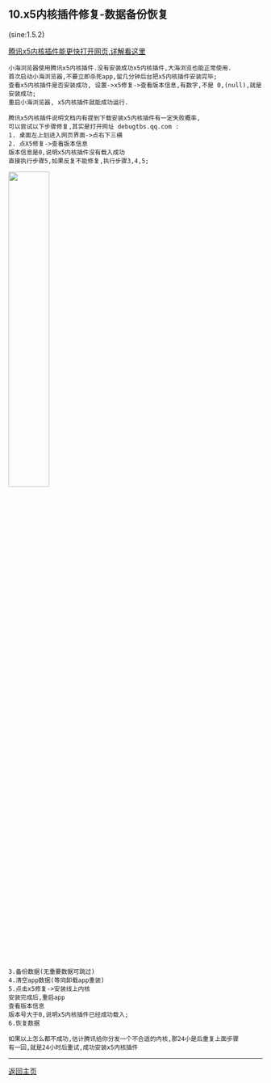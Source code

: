 

## 10.x5内核插件修复-数据备份恢复

(sine:1.5.2)

[腾讯x5内核插件能更快打开网页,详解看这里](https://x5.tencent.com/docs/index.html)

    小海浏览器使用腾讯x5内核插件.没有安装成功x5内核插件,大海浏览也能正常使用.
    首次启动小海浏览器,不要立即杀死app,留几分钟后台把x5内核插件安装完毕;
    查看x5内核插件是否安装成功, 设置->x5修复->查看版本信息,有数字,不是 0,(null),就是安装成功;
    重启小海浏览器, x5内核插件就能成功运行.
    
    腾讯x5内核插件说明文档内有提到下载安装x5内核插件有一定失败概率,
    可以尝试以下步骤修复,其实是打开网址 debugtbs.qq.com :
    1. 桌面左上划进入网页界面->点右下三横
    2. 点X5修复->查看版本信息
    版本信息是0,说明x5内核插件没有载入成功
    直接执行步骤5,如果反复不能修复,执行步骤3,4,5;

<div align="left"><img src="http://cdn.dahai123.top/dhb/pic/10_7t.png" width="40%"></div>

    3.备份数据(无重要数据可跳过)
    4.清空app数据(等同卸载app重装)
    5.点击x5修复->安装线上内核
    安装完成后,重启app
    查看版本信息
    版本号大于0,说明x5内核插件已经成功载入;
    6.恢复数据
    
    如果以上怎么都不成功,估计腾讯给你分发一个不合适的内核,那24小是后重复上面步骤
    有一回,就是24小时后重试,成功安装x5内核插件

****
[返回主页](https://gitee.com/boomer001/dahai-browser#%E5%A4%A7%E6%B5%B7%E6%B5%8F%E8%A7%88%E5%99%A8%E4%BD%BF%E7%94%A8%E6%8C%87%E5%8D%97)